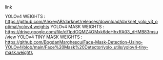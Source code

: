 link

YOLOv4 WEIGHTS : https://github.com/AlexeyAB/darknet/releases/download/darknet_yolo_v3_optimal/yolov4.weights
YOLOv4 MASK WEIGHTS : https://drive.google.com/file/d/1pdOQMZ4OMxk6deHhxffA03_dHMB83msu/view
YOLOv4 TINY MASK WEIGHTS : https://github.com/BogdanMarghescu/Face-Mask-Detection-Using-YOLOv4/blob/main/Face%20Mask%20Detector/yolo_utils/yolov4-tiny-mask.weights
